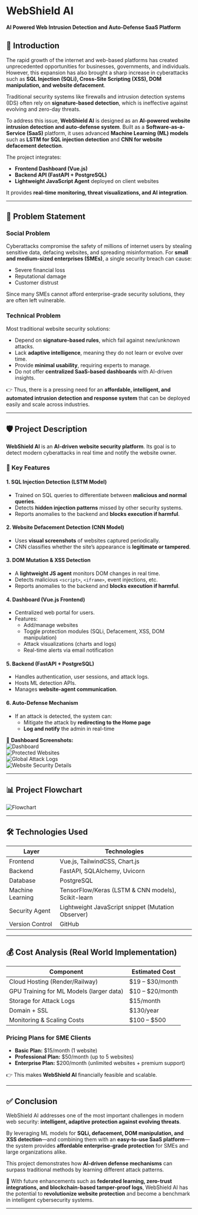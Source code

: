 # WebShield AI  
**AI Powered Web Intrusion Detection and Auto-Defense SaaS Platform**

## 📌 Introduction
The rapid growth of the internet and web-based platforms has created unprecedented opportunities for businesses, governments, and individuals. However, this expansion has also brought a sharp increase in cyberattacks such as **SQL Injection (SQLi), Cross-Site Scripting (XSS), DOM manipulation, and website defacement**.  

Traditional security systems like firewalls and intrusion detection systems (IDS) often rely on **signature-based detection**, which is ineffective against evolving and zero-day threats.  

To address this issue, **WebShield AI** is designed as an **AI-powered website intrusion detection and auto-defense system**. Built as a **Software-as-a-Service (SaaS)** platform, it uses advanced **Machine Learning (ML) models** such as **LSTM for SQL injection detection** and **CNN for website defacement detection**.  

The project integrates:
- **Frontend Dashboard (Vue.js)**
- **Backend API (FastAPI + PostgreSQL)**
- **Lightweight JavaScript Agent** deployed on client websites  

It provides **real-time monitoring, threat visualizations, and AI integration**.

---

## 🚨 Problem Statement

### Social Problem
Cyberattacks compromise the safety of millions of internet users by stealing sensitive data, defacing websites, and spreading misinformation. For **small and medium-sized enterprises (SMEs)**, a single security breach can cause:
- Severe financial loss  
- Reputational damage  
- Customer distrust  

Since many SMEs cannot afford enterprise-grade security solutions, they are often left vulnerable.

### Technical Problem
Most traditional website security solutions:  
- Depend on **signature-based rules**, which fail against new/unknown attacks.  
- Lack **adaptive intelligence**, meaning they do not learn or evolve over time.  
- Provide **minimal usability**, requiring experts to manage.  
- Do not offer **centralized SaaS-based dashboards** with AI-driven insights.  

👉 Thus, there is a pressing need for an **affordable, intelligent, and automated intrusion detection and response system** that can be deployed easily and scale across industries.

---

## 🛡️ Project Description
**WebShield AI** is an **AI-driven website security platform**. Its goal is to detect modern cyberattacks in real time and notify the website owner.

### 🔑 Key Features

#### 1. SQL Injection Detection (LSTM Model)
- Trained on SQL queries to differentiate between **malicious and normal queries**.  
- Detects **hidden injection patterns** missed by other security systems.  
- Reports anomalies to the backend and **blocks execution if harmful**.  

#### 2. Website Defacement Detection (CNN Model)
- Uses **visual screenshots** of websites captured periodically.  
- CNN classifies whether the site’s appearance is **legitimate or tampered**.  

#### 3. DOM Mutation & XSS Detection
- A **lightweight JS agent** monitors DOM changes in real time.  
- Detects malicious `<script>`, `<iframe>`, event injections, etc.  
- Reports anomalies to the backend and **blocks execution if harmful**.  

#### 4. Dashboard (Vue.js Frontend)
- Centralized web portal for users.  
- Features:  
  - Add/manage websites  
  - Toggle protection modules (SQLi, Defacement, XSS, DOM manipulation)  
  - Attack visualizations (charts and logs)  
  - Real-time alerts via email notification  

#### 5. Backend (FastAPI + PostgreSQL)
- Handles authentication, user sessions, and attack logs.  
- Hosts ML detection APIs.  
- Manages **website-agent communication**.  

#### 6. Auto-Defense Mechanism
- If an attack is detected, the system can:  
  - Mitigate the attack by **redirecting to the Home page**  
  - **Log and notify** the admin in real-time  

📸 **Dashboard Screenshots:**  
![Dashboard](ss1.png)  
![Protected Websites](ss2.png)  
![Global Attack Logs](ss3.png)  
![Website Security Details](ss4.png)  

---

## 📊 Project Flowchart
![Flowchart](flowchart2.png)

---

## 🛠️ Technologies Used
| **Layer**        | **Technologies** |
|------------------|------------------|
| Frontend         | Vue.js, TailwindCSS, Chart.js |
| Backend          | FastAPI, SQLAlchemy, Uvicorn |
| Database         | PostgreSQL |
| Machine Learning | TensorFlow/Keras (LSTM & CNN models), Scikit-learn |
| Security Agent   | Lightweight JavaScript snippet (Mutation Observer) |
| Version Control  | GitHub |

---

## 💰 Cost Analysis (Real World Implementation)
| **Component** | **Estimated Cost** |
|---------------|---------------------|
| Cloud Hosting (Render/Railway) | $19 – $30/month |
| GPU Training for ML Models (larger data) | $10 – $20/month |
| Storage for Attack Logs | $15/month |
| Domain + SSL | $130/year |
| Monitoring & Scaling Costs | $100 – $500 |

### Pricing Plans for SME Clients
- **Basic Plan:** $15/month (1 website)  
- **Professional Plan:** $50/month (up to 5 websites)  
- **Enterprise Plan:** $200/month (unlimited websites + premium support)  

👉 This makes **WebShield AI** financially feasible and scalable.

---

## ✅ Conclusion
WebShield AI addresses one of the most important challenges in modern web security: **intelligent, adaptive protection against evolving threats**.  

By leveraging ML models for **SQLi, defacement, DOM manipulation, and XSS detection**—and combining them with an **easy-to-use SaaS platform**—the system provides **affordable enterprise-grade protection** for SMEs and large organizations alike.  

This project demonstrates how **AI-driven defense mechanisms** can surpass traditional methods by learning different attack patterns.  

🚀 With future enhancements such as **federated learning, zero-trust integrations, and blockchain-based tamper-proof logs**, WebShield AI has the potential to **revolutionize website protection** and become a benchmark in intelligent cybersecurity systems.

---
